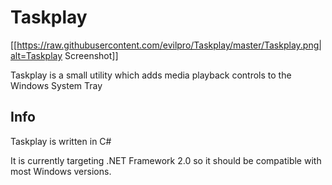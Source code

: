 # Taskplay
[[https://raw.githubusercontent.com/evilpro/Taskplay/master/Taskplay.png|alt=Taskplay Screenshot]]

Taskplay is a small utility which adds media playback controls to the Windows System Tray

## Info
Taskplay is written in C#

It is currently targeting .NET Framework 2.0 so it should be compatible with most Windows versions.
